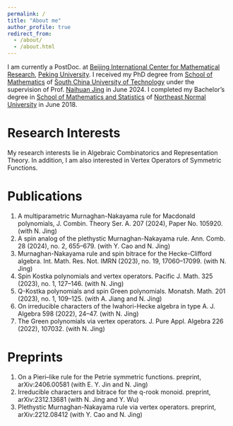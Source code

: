 ```yaml
---
permalink: /
title: "About me"
author_profile: true
redirect_from: 
  - /about/
  - /about.html
---
```


I am currently a PostDoc. at [Beijing International Center for Mathematical Research](https://bicmr.pku.edu.cn/), [Peking University](https://www.pku.edu.cn/). I received my PhD degree from [School of Mathematics](https://www2.scut.edu.cn/math/) of [South China University of Technology](https://www.scut.edu.cn/new/) under the supervision of Prof. [Naihuan Jing](https://math.sciences.ncsu.edu/people/jing/) in June 2024. I completed my Bachelor’s degree in [School of Mathematics and Statistics](https://math.nenu.edu.cn/) of [Northeast Normal University](https://www.nenu.edu.cn/) in June 2018.

Research Interests
======
My research interests lie in Algebraic Combinatorics and Representation Theory. In addition, I am also interested in Vertex Operators of Symmetric Functions. 

Publications
======
1. A multiparametric Murnaghan-Nakayama rule for Macdonald polynomials, J. Combin. Theory Ser. A. 207 (2024),
Paper No. 105920. (with N. Jing)
2. A spin analog of the plethystic Murnaghan-Nakayama rule. Ann. Comb. 28 (2024), no. 2, 655–679. (with Y. Cao
and N. Jing)
3. Murnaghan-Nakayama rule and spin bitrace for the Hecke-Clifford algebra. Int. Math. Res. Not. IMRN (2023),
no. 19, 17060–17099. (with N. Jing)
4. Spin Kostka polynomials and vertex operators. Pacific J. Math. 325 (2023), no. 1, 127–146. (with N. Jing)
5. Q-Kostka polynomials and spin Green polynomials. Monatsh. Math. 201 (2023), no. 1, 109–125. (with A. Jiang
and N. Jing)
6. On irreducible characters of the Iwahori-Hecke algebra in type A. J. Algebra 598 (2022), 24–47. (with N. Jing)
7. The Green polynomials via vertex operators. J. Pure Appl. Algebra 226 (2022), 107032. (with N. Jing)

Preprints
======
1. On a Pieri–like rule for the Petrie symmetric functions. preprint, arXiv:2406.00581 (with E. Y. Jin and N. Jing)
2. Irreducible characters and bitrace for the q-rook monoid. preprint, arXiv:2312.13681 (with N. Jing and Y. Wu)
3. Plethystic Murnaghan-Nakayama rule via vertex operators. preprint, arXiv:2212.08412 (with Y. Cao and N. Jing)

